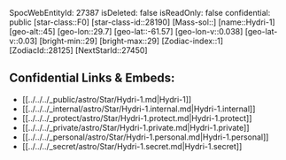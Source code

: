 ﻿---
location: [-61.57,29.7,45]
type: Star
tags:
- astro/Star

---
SpocWebEntityId: 27387
isDeleted: false
isReadOnly: false
confidential: public
[star-class::F0]
[star-class-id::28190]
[Mass-sol::]
[name::Hydri-1]
[geo-alt::45]
[geo-lon::29.7]
[geo-lat::-61.57]
[geo-lon-v::0.038]
[geo-lat-v::0.03]
[bright-min::29]
[bright-max::29]
[Zodiac-index::1]
[ZodiacId::28125]
[NextStarId::27450]



## Confidential Links & Embeds: 
- [[../../../_public/astro/Star/Hydri-1.md|Hydri-1]] 
- [[../../../_internal/astro/Star/Hydri-1.internal.md|Hydri-1.internal]] 
- [[../../../_protect/astro/Star/Hydri-1.protect.md|Hydri-1.protect]] 
- [[../../../_private/astro/Star/Hydri-1.private.md|Hydri-1.private]] 
- [[../../../_personal/astro/Star/Hydri-1.personal.md|Hydri-1.personal]] 
- [[../../../_secret/astro/Star/Hydri-1.secret.md|Hydri-1.secret]]

